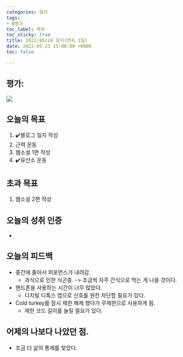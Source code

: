 ```yaml
---
categories: 일지
tags:
- B랭크
toc_label: 목차
toc_sticky: true
title: 2022/05/24 일지(연속 1일)
date: 2022-05-23 15:00:00 +0000
toc: false

---
```

## 평가:

![](/blog/assets/images/b_rank.webp)

## 오늘의 목표

1. :heavy_check_mark:블로그 일지 작성
2. 근력 운동
3. 웹소설 1편 작성
4. :heavy_check_mark:유산소 운동

## 초과 목표

1. 웹소설 2편 작성

## 오늘의 성취 인증

* 

## 오늘의 피드백

* 중간에 졸아서 퍼포먼스가 내려감.
  * 과식으로 인한 식곤증. -> 조금씩 자주 간식으로 먹는 게 나을 것이다.
* 핸드폰을 사용하는 시간이 너무 많았다.
  * 디지털 디톡스 앱으로 신호를 원천 차단할 필요가 있다.
* Cold turkey를 잠시 제한 해제 했다가 무제한으로 사용하게 됨.
  * 제한 코드 길이를 늘릴 필요가 있다.

## 어제의 나보다 나았던 점.

* 조금 더 삶의 통제를 찾았다.